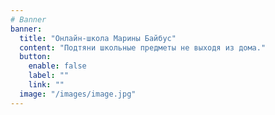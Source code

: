 ```yaml
---
# Banner
banner:
  title: "Онлайн-школа Марины Байбус"
  content: "Подтяни школьные предметы не выходя из дома."
  button:
    enable: false
    label: ""
    link: ""
  image: "/images/image.jpg"
---
```

